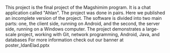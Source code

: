 This project is the final project of the Magshimim program. It is a chat application called "Ahlan". The project was done in pairs. Here we published an incomplete version of the project. The software is divided into two main parts: one, the client side, running on Android, and the second, the server side, running on a Windows computer. The project demonstrates a large-scale project, working with Git, network programming, Android, Java, and databases
For more information check out our banner at poster_IdanElad.pptx
